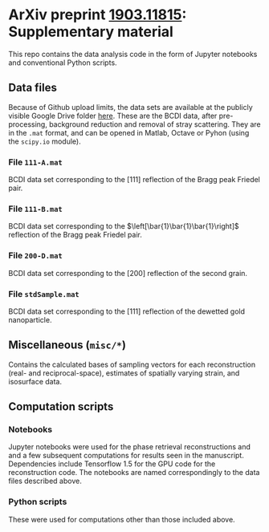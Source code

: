 # ArXiv preprint [1903.11815](https://arxiv.org/abs/1903.11815): Supplementary material

This repo contains the data analysis code in the form of Jupyter notebooks and conventional Python scripts.

## Data files
Because of Github upload limits, the data sets are available at the publicly visible Google Drive folder [here](https://drive.google.com/drive/u/2/folders/1WAQJzSYZF3Tkfm431byNSIIciSTZ6Oyp).
These are the BCDI data, after pre-processing, background reduction and removal of stray scattering. 
They are in the `.mat` format, and can be opened in Matlab, Octave or Pyhon (using the `scipy.io` module).

### File `111-A.mat`
BCDI data set corresponding to the $\left[111\right]$ reflection of the Bragg peak Friedel pair.

### File `111-B.mat` 
BCDI data set corresponding to the $\left[\bar{1}\bar{1}\bar{1}\right]$ reflection of the Bragg peak Friedel pair.

### File `200-D.mat` 
BCDI data set corresponding to the $\left[200\right]$ reflection of the second grain.

### File `stdSample.mat` 
BCDI data set corresponding to the $\left[111\right]$ reflection of the dewetted gold nanoparticle.

## Miscellaneous (`misc/*`)
Contains the calculated bases of sampling vectors for each reconstruction (real- and reciprocal-space), estimates of spatially varying strain, and isosurface data.


## Computation scripts

### Notebooks
Jupyter notebooks were used for the phase retrieval reconstructions and and a few subsequent computations for results seen in the manuscript. 
Dependencies include Tensorflow 1.5 for the GPU code for the reconstruction code.
The notebooks are named correspondingly to the data files described above.

### Python scripts
These were used for computations other than those included above.


